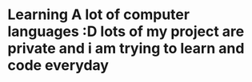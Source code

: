 <!DOCTYPE html>
<html>
  <head>
    <meta charset = "utf-8">
<h1>Learning A lot of computer languages :D lots of my project are private and i am trying to learn and code everyday </h1>
</html>
